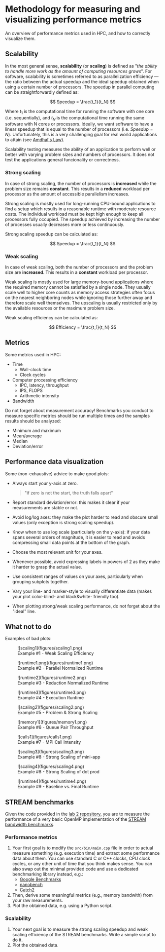 # Methodology for measuring and visualizing performance metrics

An overview of performance metrics used in HPC, and how to correctly visualize them.


## Scalability

In the most general sense, **scalability** (or **scaling**) is defined as "_the ability to handle more work as the amount of computing resources grows_". For software, scalability is sometimes referred to as parallelization
efficiency — the ratio between the actual speedup and the ideal speedup obtained when using a certain number of
processors. The speedup in parallel computing can be straightforwardly defined as:

$$
Speedup = \frac{t_1}{t_N}
$$

Where $t_1$ is the computational time for running the software with one core (i.e. sequentially), and $t_N$ is the
computational time running the same software with N cores or processors. Ideally, we want software to have a linear
speedup that is equal to the number of processors (i.e. $Speedup = N$). Unfortunately, this is a very challenging goal
for real world applications to attain (see [Amdhal's Law](https://en.wikipedia.org/wiki/Amdahl's_law)).

Scalability testing measures the ability of an application to perform well or better with varying problem sizes and
numbers of processors. It does not test the applications general funcionality or correctness.


### Strong scaling

In case of strong scaling, the number of processors is **increased** while the problem size remains **constant**. This results in a **reduced** workload per processor as the amount of accessible parallelism increases.

Strong scaling is mostly used for long-running CPU-bound applications to find a setup which results in a reasonable
runtime with moderate resource costs. The individual workload must be kept high enough to keep all processors fully
occupied. The speedup achieved by increasing the number of processes usually decreases more or less continuously.

Strong scaling speedup can be calculated as:

$$
Speedup = \frac{t_1}{t_N}
$$


### Weak scaling

In case of weak scaling, both the number of processors and the problem size are **increased**. This results in a
**constant** workload per processor.

Weak scaling is mostly used for large memory-bound applications where the required memory cannot be satisfied by a
single node. They usually scale well to higher core counts as memory access strategies often focus on the nearest
neighboring nodes while ignoring those further away and therefore scale well themselves. The upscaling is usually
restricted only by the available resources or the maximum problem size.

Weak scaling efficiency can be calculated as:


$$
Efficiency = \frac{t_1}{t_N}
$$

## Metrics

Some metrics used in HPC:

- Time
  - Wall-clock time
  - Clock cycles
- Computer processing efficiency
  - IPC, latency, throughput
  - IPS, FLOPS
  - Arithmetic intensity
- Bandwidth

Do not forget about measurement accuracy! Benchmarks you conduct to measure specific metrics should be run multiple times and the samples results should be analyzed:

- Minimum and maximum
- Mean/average
- Median
- Deviation/error

## Performance data visualization

Some (non-exhaustive) advice to make good plots:

- Always start your y-axis at zero.
  > "if zero is not the start, the truth falls apart"

- Report standard deviation/error: this makes it clear if your measurements are stable or not.
- Avoid log/log axes: they make the plot harder to read and obscure small values (only exception is strong scaling speedup).
- Know when to use log scale (particularly on the y-axis): if your data spans several orders of magnitude, it is easier to read and avoids compressing small data points at the bottom of the graph.
- Choose the most relevant unit for your axes.
- Whenever possible, avoid expressing labels in powers of 2 as they make it harder to grasp the actual value.
- Use consistent ranges of values on your axes, particularly when grouping subplots together.
- Vary your line- and marker-style to visually differentiate data (makes your plot color-blind- and black&white- friendly too).
- When plotting strong/weak scaling performance, do not forget about the "ideal" line.

## What not to do

Examples of bad plots:

<figure markdown="span">
  ![scaling1](figures/scaling1.png)
  <figcaption>Example #1 - Weak Scaling Efficiency</figcaption>
</figure>

<figure markdown="span">
  ![runtime1.png](figures/runtime1.png)
  <figcaption>Example #2 - Parallel Normalized Runtime</figcaption>
</figure>

<figure markdown="span">
  ![runtime2](figures/runtime2.png)
  <figcaption>Example #3 - Reduction Normalized Runtime</figcaption>
</figure>

<figure markdown="span">
  ![runtime3](figures/runtime3.png)
  <figcaption>Example #4 - Execution Runtime</figcaption>
</figure>

<figure markdown="span">
  ![scaling2](figures/scaling2.png)
  <figcaption>Example #5 - Problem & Strong Scaling</figcaption>
</figure>

<figure markdown="span">
  ![memory1](figures/memory1.png)
  <figcaption>Example #6 - Queue Pair Throughput</figcaption>
</figure>

<figure markdown="span">
  ![calls1](figures/calls1.png)
  <figcaption>Example #7 - MPI Call Intensity</figcaption>
</figure>

<figure markdown="span">
  ![scaling3](figures/scaling3.png)
  <figcaption>Example #8 - Strong Scaling of mini-app</figcaption>
</figure>

<figure markdown="span">
  ![scaling4](figures/scaling4.png)
  <figcaption>Example #8 - Strong Scaling of dot prod</figcaption>
</figure>

<figure markdown="span">
  ![runtime4](figures/runtime4.png)
  <figcaption>Example #9 - Baseline vs. Final Runtime</figcaption>
</figure>


## STREAM benchmarks

Given the code provided in the [lab 2 repository](https://github.com/dssgabriel/TOP-25/tree/main/lab2/stream), you are
to measure the performance of a very basic OpenMP implementation of the [STREAM bandwidth benchmarks](https://cs.virginia.edu/stream/ref.html).

### Performance metrics

1. Your first goal is to modify the `src/bin/main.cpp` file in order to actual measure something (e.g. execution time)
   and extract some performance data about them. You can use standard C or C++ clocks, CPU clock cycles, or any other unit of time that you think makes sense. You can also swap out the minimal provided code and use a dedicated benchmarking library instead, e.g.:
   - [Google Benchmarks](https://github.com/google/benchmark)
   - [nanobench](https://github.com/martinus/nanobench)
   - [Catch2](https://github.com/catchorg/Catch2)
2. Then, derive some meaningful metrics (e.g., memory bandwith) from your raw measurements.
3. Plot the obtained data, e.g. using a Python script.

### Scalability

1. Your next goal is to measure the strong scaling speedup and weak scaling efficiency of the STREAM benchmarks. Write a simple script to do it.
2. Plot the obtained data.
 
